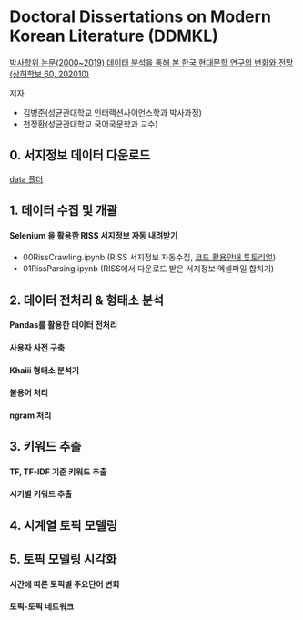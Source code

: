 # Doctoral Dissertations on Modern Korean Literature (DDMKL)
[박사학위 논문(2000~2019) 데이터 분석을 통해 본 한국 현대문학 연구의 변화와 전망 (상허학보 60, 202010)](https://www.kci.go.kr/kciportal/ci/sereArticleSearch/ciSereArtiView.kci?sereArticleSearchBean.artiId=ART002647202)

저자
* 김병준(성균관대학교 인터랙션사이언스학과 박사과정)
* 천정환(성균관대학교 국어국문학과 교수)

## 0. 서지정보 데이터 다운로드
[data 폴더](https://github.com/ByungjunKim/DDMKL/tree/main/data)

## 1. 데이터 수집 및 개괄
#### Selenium 을 활용한 RISS 서지정보 자동 내려받기
* 00RissCrawling.ipynb (RISS 서지정보 자동수집, [코드 활용안내 튜토리얼](https://youtu.be/3A7EKg9XyMU))
* 01RissParsing.ipynb (RISS에서 다운로드 받은 서지정보 엑셀파일 합치기)

## 2. 데이터 전처리 & 형태소 분석
#### Pandas를 활용한 데이터 전처리
#### 사용자 사전 구축
#### Khaiii 형태소 분석기
#### 불용어 처리
#### ngram 처리

## 3. 키워드 추출
#### TF, TF-IDF 기준 키워드 추출
#### 시기별 키워드 추출

## 4. 시계열 토픽 모델링

## 5. 토픽 모델링 시각화
#### 시간에 따른 토픽별 주요단어 변화
#### 토픽-토픽 네트워크
